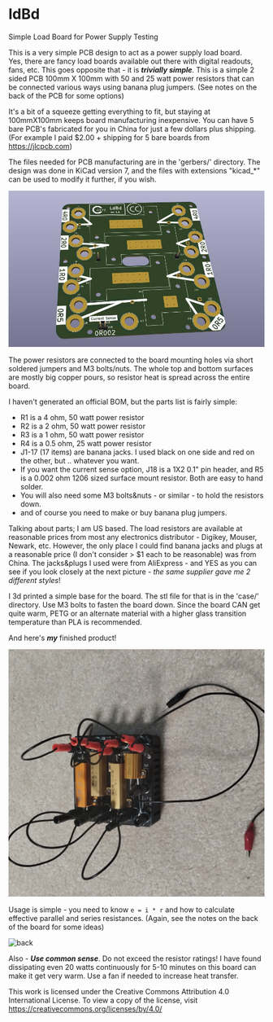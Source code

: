# ldBd
Simple Load Board for Power Supply Testing

This is a very simple PCB design to act as a power supply load board.  
Yes, there are fancy load boards available out there with digital readouts, fans, etc.
This goes opposite that - it is ***trivially simple***.
This is a simple 2 sided PCB 100mm X 100mm with 50 and 25 watt power resistors that can
be connected various ways using banana plug jumpers.
(See notes on the back of the PCB for some options)

It's a bit of a squeeze getting everything to fit, but staying at 100mmX100mm keeps board manufacturing inexpensive.
You can have 5 bare PCB's fabricated for you in China for just a few dollars plus shipping.
(For example I paid $2.00 + shipping for 5 bare boards from https://jlcpcb.com)

The files needed for PCB manufacturing are in the 'gerbers/'
directory.  The design was done in KiCad version 7, and the files with extensions "kicad_*" can be used to
modify it further, if you wish.

![A View of the Raw Board](doc/ldBd.jpg)

The power resistors are connected to the board mounting holes via short soldered jumpers and M3 bolts/nuts.
The whole top and bottom surfaces are mostly big copper pours, so resistor heat is spread across the entire board.

I haven't generated an official BOM, but the parts list is fairly simple:

- R1 is a 4 ohm, 50 watt power resistor
- R2 is a 2 ohm, 50 watt power resistor
- R3 is a 1 ohm, 50 watt power resistor
- R4 is a 0.5 ohm, 25 watt power resistor
- J1-17 (17 items) are banana jacks. I used black on one side and red on the other, but .. whatever you want.
- If you want the current sense option, J18 is a 1X2 0.1" pin header, and R5 is a 0.002 ohm 1206 sized surface mount resistor. Both are easy to hand solder.
- You will also need some M3 bolts&nuts - or similar - to hold the resistors down.
- and of course you need to make or buy banana plug jumpers.

Talking about parts; I am US based. The load resistors are available at reasonable prices from most any electronics
distributor - Digikey, Mouser, Newark, etc.  However, the only place I could find banana jacks
and plugs at a reasonable price (I don't consider > $1 each to be reasonable) was from China.
The jacks&plugs I used were from AliExpress - and YES as you can see if you look closely at the next picture - 
*the same supplier gave me 2 different styles*!

I 3d printed a simple base for the board.  The stl file for that is in the 'case/' directory. Use M3 bolts to fasten the board down.
Since the board CAN get quite warm, PETG or an alternate material with a higher glass transition temperature than PLA is recommended.

And here's ***my*** finished product!

![Finished ldBd](doc/ldBd-all.jpg)

Usage is simple - you need to know `e = i * r` and how to calculate effective parallel and series resistances.
(Again, see the notes on the back of the board for some ideas)

![back](doc/ldBd-back.jpg) 

Also - ***Use common sense***. Do not exceed the resistor ratings! I have found dissipating even 20 watts continuously
for 5-10 minutes on this board can make it get very warm. Use a fan if needed to increase heat transfer.

This work is licensed under the Creative Commons Attribution 4.0 International License. To view a copy of the license, visit https://creativecommons.org/licenses/by/4.0/
